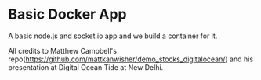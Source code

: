 # Basic Docker App

A basic node.js and socket.io app and we build a container for it. 

All credits to Matthew Campbell's repo(https://github.com/mattkanwisher/demo_stocks_digitalocean/) and his presentation at Digital Ocean Tide at New Delhi.
